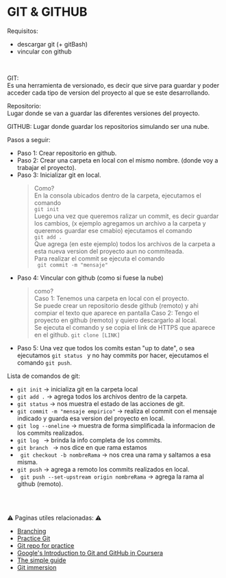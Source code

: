 # GIT & GITHUB 

Requisitos: 
- descargar git (+ gitBash)
- vincular con github

</br>

GIT:</br>
Es una herramienta de versionado, es decir que sirve para guardar y poder acceder cada tipo de version del proyecto al que se este desarrollando. 

Repositorio: </br>
Lugar donde se van a guardar las diferentes versiones del proyecto. 

GITHUB:
Lugar donde guardar los repositorios simulando ser una nube. 


Pasos a seguir: 
- Paso 1: Crear repositorio en github. 
- Paso 2: Crear una carpeta en local con el mismo nombre. (donde voy a trabajar el proyecto). 
- Paso 3: Inicializar git en local. 
    > Como? </br>
    > En la consola ubicados dentro de la carpeta, ejecutamos el comando </br> 
    ``` git init ```</br>
    > Luego una vez que queremos ralizar un commit, es decir guardar los cambios,  (x ejemplo agregamos un archivo a la carpeta y queremos guardar ese cmabio) ejecutamos el comando</br>
    ```git add .``` </br>
    > Que agrega (en este ejemplo) todos los archivos de la carpeta a esta nueva version del proyecto aun no commiteada. </br>
    > Para realizar el commit se ejecuta el comando </br>
    ``` git commit -m "mensaje"```</br>
- Paso 4: Vincular con github (como si fuese la nube)
    >como?</br> 
    >Caso 1: Tenemos una carpeta en local con el proyecto. </br> 
    >Se puede crear un repositorio desde github (remoto) y ahi compiar el texto que aparece en pantalla 
    > Caso 2: Tengo el proyecto en github (remoto) y quiero descargarlo al local. </br> Se ejecuta el comando y se copia el link de HTTPS que aparece en el github. 
    ```git clone [LINK] ```</br>
- Paso 5: Una vez que todos los comits estan "up to date", o sea ejecutamos  ```git status ``` y no hay commits por hacer, ejecutamos el comando 
``` git push ```.


Lista de comandos de git:</br>
- ```git init``` -> inicializa git en la carpeta local
- ```git add .``` -> agrega todos los archivos dentro de la carpeta.
- ```git status``` -> nos muestra el estado de las acciones de git.
- ```git commit -m "mensaje empirico"``` -> realiza el commit con el mensaje indicado y guarda esa version del proyecto en local. 
- ```git log --oneline``` -> muestra de forma simplificada la informacion de los commits realizados. 
- ```git log ``` -> brinda la info completa de los commits. 
- ```git branch ``` -> nos dice en que rama estamos 
- ``` git checkout -b nombreRama``` -> nos crea una rama y saltamos a esa misma. 
- ```git push``` -> agrega a remoto los commits realizados en local. 
- ``` git push --set-upstream origin nombreRama``` -> agrega la rama al github (remoto). 


</br>
</br>

⚠️ Paginas utiles relacionadas: ⚠️
- [Branching](https://learngitbranching.js.org/)
- [Practice Git](https://gitexercises.fracz.com/)
- [Git repo for practice](https://github.com/PIC16B/git-practice)
- [Google's Introduction to Git and GitHub in Coursera](https://www.coursera.org/learn/introduction-git-github?irclickid=xWHwjBxo0xyNUl02KgStIxKJUkDyJ1wO%3AUtnX00&irgwc=1&utm_medium=partners&utm_source=impact&utm_campaign=3294490&utm_content=b2c)
- [The simple guide](http://up1.github.io/git-guide/index.html)
- [Git immersion](https://gitimmersion.com/lab_01.html)





